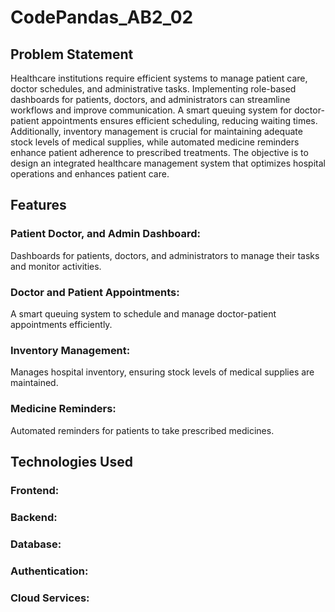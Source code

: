 # CodePandas_AB2_02
## Problem Statement
Healthcare institutions require efficient systems to manage patient care, doctor schedules, and administrative tasks. Implementing role-based dashboards for patients, doctors, and administrators can streamline workflows and improve communication. A smart queuing system for doctor-patient appointments ensures efficient scheduling, reducing waiting times. Additionally, inventory management is crucial for maintaining adequate stock levels of medical supplies, while automated medicine reminders enhance patient adherence to prescribed treatments. The objective is to design an integrated healthcare management system that optimizes hospital operations and enhances patient care.

## Features
### Patient Doctor, and Admin Dashboard: 
 Dashboards for patients, doctors, and administrators to manage their tasks and monitor activities.
### Doctor and Patient Appointments: 
 A smart queuing system to schedule and manage doctor-patient appointments efficiently.
### Inventory Management: 
Manages hospital inventory, ensuring stock levels of medical supplies are maintained.
### Medicine Reminders: 
 Automated reminders for patients to take prescribed medicines.

## Technologies Used
  ### Frontend: 
  ### Backend: 
  ### Database: 
  ### Authentication: 
  ### Cloud Services: 
